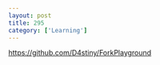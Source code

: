 ```yaml
---
layout: post
title: 295
category: ['Learning']
---
```


https://github.com/D4stiny/ForkPlayground


